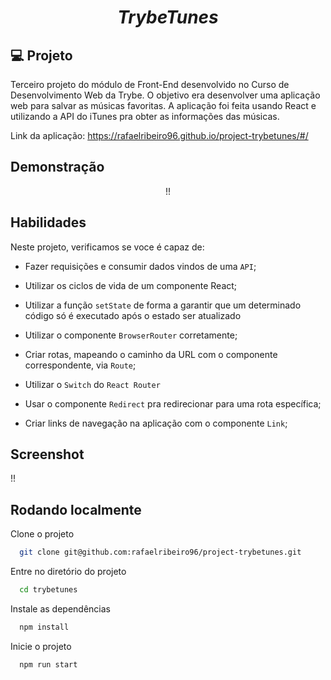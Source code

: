 <h1 align="center">
  <i>TrybeTunes</i>
</h1>

## 💻 Projeto

Terceiro projeto do módulo de Front-End desenvolvido no Curso de Desenvolvimento Web da Trybe. O objetivo era desenvolver uma aplicação web para salvar as músicas favoritas. A aplicação foi feita usando React e utilizando a API do iTunes pra obter as informações das músicas.

Link da aplicação: https://rafaelribeiro96.github.io/project-trybetunes/#/


## Demonstração

<div align="center">
   !!
</div>

## Habilidades

Neste projeto, verificamos se voce é capaz de:

  * Fazer requisições e consumir dados vindos de uma `API`;

  * Utilizar os ciclos de vida de um componente React;

  * Utilizar a função `setState` de forma a garantir que um determinado código só é executado após o estado ser atualizado
  
  * Utilizar o componente `BrowserRouter` corretamente;

  * Criar rotas, mapeando o caminho da URL com o componente correspondente, via `Route`;

  * Utilizar o `Switch` do `React Router`

  * Usar o componente `Redirect` pra redirecionar para uma rota específica;

  * Criar links de navegação na aplicação com o componente `Link`;
## Screenshot

!!


## Rodando localmente

Clone o projeto

```bash
  git clone git@github.com:rafaelribeiro96/project-trybetunes.git
```

Entre no diretório do projeto

```bash
  cd trybetunes
```

Instale as dependências

```bash
  npm install
```

Inicie o projeto

```bash
  npm run start
```
